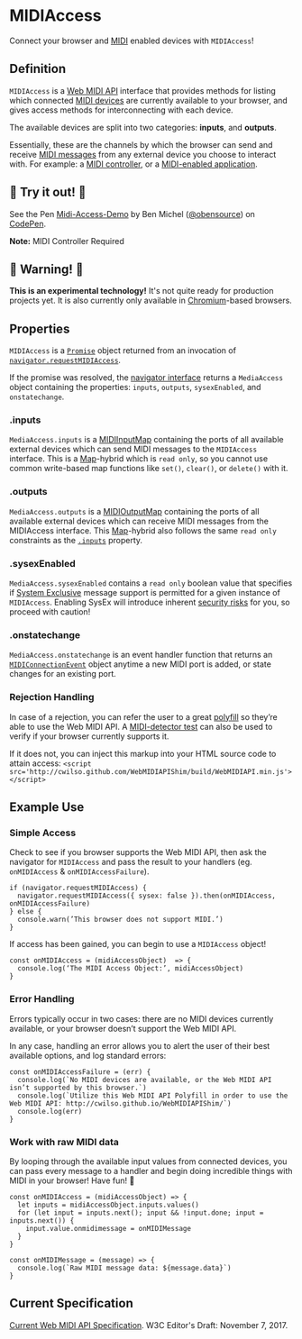 # MIDIAccess
Connect your browser and [MIDI](https://en.wikipedia.org/wiki/MIDI) enabled devices with `MIDIAccess`!

## Definition
`MIDIAccess` is a [Web MIDI API](https://webaudio.github.io/web-midi-api/) interface that provides methods for listing which connected [MIDI devices](https://en.wikipedia.org/wiki/MIDI_controller) are currently available to your browser, and gives access methods for interconnecting with each device. 

The available devices are split into two categories: **inputs**, and **outputs**.

Essentially, these are the channels by which the browser can send and receive [MIDI messages](https://en.wikipedia.org/wiki/MIDI#Messages) from any external device you choose to interact with. For example: a [MIDI controller](https://en.wikipedia.org/wiki/MIDI_controller), or a [MIDI-enabled application](https://en.wikipedia.org/wiki/MIDI#Software).



## 🎉 Try it out! 🎉
<p data-height="461" data-theme-id="0" data-slug-hash="RMgLor" data-default-tab="js,result" data-user="obensource" data-embed-version="2" data-pen-title="Midi-Access-Demo" class="codepen">See the Pen <a href="https://codepen.io/obensource/pen/RMgLor/">Midi-Access-Demo</a> by Ben Michel (<a href="https://codepen.io/obensource">@obensource</a>) on <a href="https://codepen.io">CodePen</a>.</p>

**Note:** MIDI Controller Required

## 🚨 Warning! 🚨
**This is an experimental technology!** It's not quite ready for production projects yet. It is also currently only available in [Chromium](https://en.wikipedia.org/wiki/Chromium_(web_browser))-based browsers.

## Properties
`MIDIAccess` is a [`Promise`](https://developer.mozilla.org/en-US/docs/Web/JavaScript/Reference/Global_Objects/Promise)  object returned from an invocation of [`navigator.requestMIDIAccess`](https://webaudio.github.io/web-midi-api/#dom-navigator-requestmidiaccess).

If the promise was resolved, the [navigator interface](https://developer.mozilla.org/en-US/docs/Web/API/Navigator) returns a `MediaAccess` object containing the properties: `inputs`, `outputs`, `sysexEnabled`, and `onstatechange`.
### .inputs
`MediaAccess.inputs` is a [MIDIInputMap](https://developer.mozilla.org/en-US/docs/Web/API/MIDIInputMap) containing the ports of all available external devices which can send MIDI messages to the `MIDIAccess` interface. This is a [Map](https://developer.mozilla.org/en-US/docs/Web/JavaScript/Reference/Global_Objects/Map)-hybrid which is `read only`, so you cannot use common write-based map functions like `set()`, `clear()`, or `delete()` with it.
### .outputs
`MediaAccess.outputs` is a [MIDIOutputMap](https://developer.mozilla.org/en-US/docs/Web/API/MIDIOutputMap) containing the ports of all available external devices which can receive MIDI messages from the MIDIAccess interface. This [Map](https://developer.mozilla.org/en-US/docs/Web/JavaScript/Reference/Global_Objects/Map)-hybrid also follows the same `read only` constraints as the [`.inputs`](https://github.com/obensource/web-midi-api-docs/new/master#inputs) property.
### .sysexEnabled
`MediaAccess.sysexEnabled` contains a `read only` boolean value that specifies if [System Exclusive](https://en.wikipedia.org/wiki/MIDI#System_Exclusive_messages) message support is permitted for a given instance of `MIDIAccess`. Enabling SysEx will introduce inherent [security risks](https://github.com/mozilla/standards-positions/issues/58#issuecomment-369892938) for you, so proceed with caution!
### .onstatechange
`MediaAccess.onstatechange` is an event handler function that returns an [`MIDIConnectionEvent`](https://webaudio.github.io/web-midi-api/#MIDIConnectionEvent) object anytime a new MIDI port is added, or state changes for an existing port.

### Rejection Handling
In case of a rejection, you can refer the user to a great [polyfill](https://en.wikipedia.org/wiki/Polyfill_(programming)) so they’re able to use the Web MIDI API. A [MIDI-detector test](http://cwilso.github.io/WebMIDIAPIShim/) can also be used to verify if your browser currently supports it.

If it does not, you can inject this markup into your HTML source code to attain access:
`<script src='http://cwilso.github.com/WebMIDIAPIShim/build/WebMIDIAPI.min.js'></script>`

## Example Use

### Simple Access
Check to see if you browser supports the Web MIDI API, then ask the navigator for `MIDIAccess` and pass the result to your handlers (eg. `onMIDIAccess` & `onMIDIAccessFailure`).
```
if (navigator.requestMIDIAccess) {
  navigator.requestMIDIAccess({ sysex: false }).then(onMIDIAccess, onMIDIAccessFailure)
} else {
  console.warn(’This browser does not support MIDI.’)
}
```

If access has been gained, you can begin to use a `MIDIAccess` object!
```
const onMIDIAccess = (midiAccessObject)  => {
  console.log(‘The MIDI Access Object:’, midiAccessObject)
}
```

### Error Handling
Errors typically occur in two cases: there are no MIDI devices currently available, or your browser doesn’t support the Web MIDI API.

In any case, handling an error allows you to alert the user of their best available options, and log standard errors:
```
const onMIDIAccessFailure = (err) {
  console.log(`No MIDI devices are available, or the Web MIDI API isn’t supported by this browser.`)
  console.log(`Utilize this Web MIDI API Polyfill in order to use the Web MIDI API: http://cwilso.github.io/WebMIDIAPIShim/`)
  console.log(err)
}
```

### Work with raw MIDI data
By looping through the available input values from connected devices, you can pass every message to a handler and begin doing incredible things with MIDI in your browser! Have fun! 🙌
```
const onMIDIAccess = (midiAccessObject) => {
  let inputs = midiAccessObject.inputs.values()
  for (let input = inputs.next(); input && !input.done; input = inputs.next()) {
    input.value.onmidimessage = onMIDIMessage
  }  
}

const onMIDIMessage = (message) => {
  console.log(`Raw MIDI message data: ${message.data}`)
}
```

## Current Specification
[Current Web MIDI API Specification](https://webaudio.github.io/web-midi-api/). W3C Editor's Draft: November 7, 2017.
